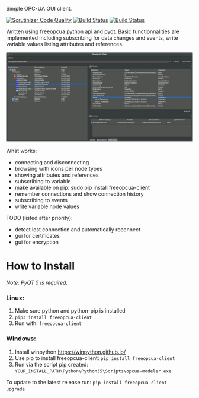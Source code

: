 Simple OPC-UA GUI client.

[![Scrutinizer Code Quality](https://scrutinizer-ci.com/g/FreeOpcUa/opcua-client-gui/badges/quality-score.png?b=master)](https://scrutinizer-ci.com/g/FreeOpcUa/opcua-client-gui/?branch=master)
[![Build Status](https://travis-ci.org/FreeOpcUa/opcua-client-gui.svg?branch=master)](https://travis-ci.org/FreeOpcUa/opcua-client-gui)
[![Build Status](https://travis-ci.org/FreeOpcUa/opcua-widgets.svg?branch=master)](https://travis-ci.org/FreeOpcUa/opcua-widgets)

Written using freeopcua python api and pyqt. Basic functionnalities are implemented including subscribing for data changes and events, write variable values listing attributes and references.


![Screenshot](/screenshot.png?raw=true "Screenshot")

What works:
* connecting and disconnecting
* browsing with icons per node types
* showing attributes and references
* subscribing to variable
* make available on pip: sudo pip install freeopcua-client
* remember connections and show connection history
* subscribing to events
* write variable node values

TODO (listed after priority):

* detect lost connection and automatically reconnect 
* gui for certificates
* gui for encryption 

# How to Install  

*Note: PyQT 5 is required.*

### Linux:

1. Make sure python and python-pip is installed  
2. `pip3 install freeopcua-client`  
4. Run with: `freeopcua-client`  
  
### Windows:  

1. Install winpython https://winpython.github.io/  
3. Use pip to install freeopcua-client: `pip install freeopcua-client`  
4. Run via the script pip created: `YOUR_INSTALL_PATH\Python\Python35\Scripts\opcua-modeler.exe`  

To update to the latest release run: `pip install freeopcua-client --upgrade`

